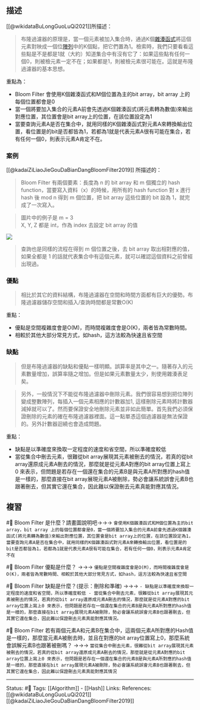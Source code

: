 ## 描述

[[@wikidataBuLongGuoLuQi2021]]所描述：

> 布隆過濾器的原理是，當一個元素被加入集合時，通過K個[雜湊函式](https://zh.wikipedia.org/wiki/%E6%95%A3%E5%88%97%E5%87%BD%E6%95%B0 "雜湊函式")將這個元素對映成一個位[陣列](https://zh.wikipedia.org/wiki/%E6%95%B0%E7%BB%84 "陣列")中的K個點，把它們置為1。檢索時，我們只要看看這些點是不是都是1就（大約）知道集合中有沒有它了：如果這些點有任何一個0，則被檢元素一定不在；如果都是1，則被檢元素很可能在。這就是布隆過濾器的基本思想。

重點為：
- Bloom Filter 會使用K個雜湊函式和M個位置為主的bit array，bit array 上的每個位置都會是0
- 當一個將要加入集合的元素A前會先透過K個雜湊函式(將元素轉為數值)來輸出對應位置，其位置會是bit array上的位置，在該位置設定為1
- 當要查詢元素A是否在集合中，就用同樣的K個雜湊函式對元素A來轉換輸出位置，看位置是的bit是否都皆為1，若都為1就是代表元素A很有可能在集合，若有任何一個0，則表示元素A肯定不在。

### 案例

[[@kadaiZiLiaoJieGouDaBianDangBloomFilter2019]] 所描述的：

> Bloom Filter 有兩個要素：長度為 n 的 bit array 和 m 個獨立的 hash function，當要寫入資料（x）的時候，用所有的 hash function 對 x 進行 hash 後 mod n 得到 m 個位置，把 bit array 這些位置的 bit 設為 1，就完成了一次寫入。

> 圖片中的例子是 m = 3  
> X, Y, Z 都是 int，作為 index 去設定 bit array 的值

![](https://miro.medium.com/max/1400/1*AJqhuLfXgGhE8h1_F5VLZg.jpeg)
> 查詢也是同樣的流程在得到 m 個位置之後，去 bit array 取出相對應的值，如果全都是 1 的話就代表集合中有這個元素，就可以確認這個資料之前曾經出現過。


### 優點
> 相比於其它的資料結構，布隆過濾器在空間和時間方面都有巨大的優勢。布隆過濾器儲存空間和插入/查詢時間都是常數O(K)

重點：
- 優點是空間複雜度會是O(M)，而時間複雜度會是O(K)，兩者皆為常數時間。
- 相較於其他大部分常見方式，如hash，這方法較為快速且省空間

### 缺點
> 但是布隆過濾器的缺點和優點一樣明顯。誤算率是其中之一。隨著存入的元素數量增加，誤算率隨之增加。但是如果元素數量太少，則使用雜湊表足矣。

> 另外，一般情況下不能從布隆過濾器中刪除元素。我們很容易想到把位陣列變成整數陣列，每插入一個元素相應的計數器加1, 這樣刪除元素時將計數器減掉就可以了。然而要保證安全地刪除元素並非如此簡單。首先我們必須保證刪除的元素的確在布隆過濾器裡面。這一點單憑這個過濾器是無法保證的。另外計數器迴繞也會造成問題。

重點：
- 缺點是以準確度來換取一定程度的速度和省空間，所以準確度較低
- 當從集合中刪去元素，很難從bit array展現其元素被刪去的情況，若真的從bit array還原成元素A刪去的情況，那麼就是從元素A對應的bit array位置上寫上0 來表示，但問題是若存在一個還在集合的元素B是與元素A所對應的hash值是一樣的，那麼直接在bit array展現元素A被刪除，勢必會讓系統誤會元素B也跟著刪去，但其實它還在集合，因此難以保證刪去元素真能對應其情況。


## 複習
#🧠 Bloom Filter 是什麼？請畫圖說明吧->->-> `會使用K個雜湊函式和M個位置為主的bit array，bit array 上的每個位置都會是0，當一個將要加入集合的元素A前會先透過K個雜湊函式(將元素轉為數值)來輸出對應位置，其位置會是bit array上的位置，在該位置設定為1，當要查詢元素A是否在集合中，就用同樣的K個雜湊函式對元素A來轉換輸出位置，看位置是的bit是否都皆為1，若都為1就是代表元素A很有可能在集合，若有任何一個0，則表示元素A肯定不在`
<!--SR:!2022-09-17,68,250-->

#🧠 Bloom Filter 優點是什麼？ ->->-> `優點是空間複雜度會是O(M)，而時間複雜度會是O(K)，兩者皆為常數時間、相較於其他大部分常見方式，如hash，這方法較為快速且省空間`
<!--SR:!2022-10-25,88,248-->

#🧠 Bloom Filter 缺點是什麼？(提示：刪除和準確) ->->-> `- 缺點是以準確度來換取一定程度的速度和省空間，所以準確度較低 - 當從集合中刪去元素，很難從bit array展現其元素被刪去的情況，若真的從bit array還原成元素A刪去的情況，那麼就是從元素A對應的bit array位置上寫上0 來表示，但問題是若存在一個還在集合的元素B是與元素A所對應的hash值是一樣的，那麼直接在bit array展現元素A被刪除，勢必會讓系統誤會元素B也跟著刪去，但其實它還在集合，因此難以保證刪去元素真能對應其情況。`
<!--SR:!2022-07-30,27,250-->

#🧠 Bloom Filter  若有兩個元素A和元素B在集合中，這兩個元素A所對應的Hash值是一樣的，那麼當元素A被刪去時，並且在對應的bit array位置寫上0，那麼系統會誤解元素B也跟著被刪嗎？ ->->-> `當從集合中刪去元素，很難從bit array展現其元素被刪去的情況，若真的從bit array還原成元素A刪去的情況，那麼就是從元素A對應的bit array位置上寫上0 來表示，但問題是若存在一個還在集合的元素B是與元素A所對應的hash值是一樣的，那麼直接在bit array展現元素A被刪除，勢必會讓系統誤會元素B也跟著刪去，但其實它還在集合，因此難以保證刪去元素真能對應其情況`
<!--SR:!2022-07-31,28,250-->


---
Status: #🌱 
Tags:
[[Algorithm]] - [[Hash]]
Links:
References:
[[@wikidataBuLongGuoLuQi2021]]
[[@kadaiZiLiaoJieGouDaBianDangBloomFilter2019]]